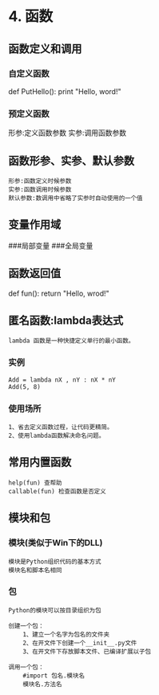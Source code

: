 # 4. 函数

## 函数定义和调用

### 自定义函数

def PutHello():
	print "Hello, word!"

### 预定义函数
形参:定义函数参数
实参:调用函数参数



## 函数形参、实参、默认参数

	形参:函数定义时候参数
	实参:函数调用时候参数
	默认参数:数调用中省略了实参时自动使用的一个值



## 变量作用域

###局部变量
###全局变量



## 函数返回值
def fun():
	return "Hello, wrod!"



## 匿名函数:lambda表达式
	lambda 函数是一种快捷定义单行的最小函数。

### 实例
	Add = lambda nX , nY : nX * nY
	Add(5, 8)

### 使用场所
	1、省去定义函数过程，让代码更精简。
	2、使用lambda函数解决命名问题。



## 常用内置函数
	help(fun) 查帮助
	callable(fun) 检查函数是否定义



## 模块和包

### 模块(类似于Win下的DLL)
	模块是Python组织代码的基本方式
	模块名和脚本名相同

### 包
	Python的模块可以按目录组织为包

	创建一个包：
		1、建立一个名字为包名的文件夹
		2、在开文件下创建一个__init__.py文件
		3、在开文件下存放脚本文件、已编译扩展以子包

	调用一个包：
		#import 包名.模块名
		模块名.方法名